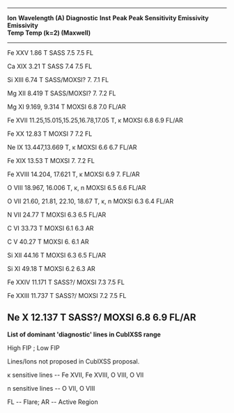   ----------------------------------------------------------------------------------------------------------------------
  **Ion**   **Wavelength (A)**               **Diagnostic**   **Inst**      **Peak        **Peak       **Sensitivity**
                                                                            Emissivity    Emissivity   
                                                                            Temp          Temp (k=2)** 
                                                                            (Maxwell)**                
  --------- -------------------------------- ---------------- ------------- ------------- ------------ -----------------
  Fe XXV    1.86                             T                SASS          7.5           7.5          FL

  Ca XIX    3.21                             T                SASS          7.4           7.5          FL

  Si XIII   6.74                             T                SASS/MOXSI?   7\.           7.1          FL

  Mg XII    8.419                            T                SASS/MOXSI?   7\.           7.2          FL

  Mg XI     9.169, 9.314                     T                MOXSI         6.8           7.0          FL/AR

  Fe XVII   11.25,15.015,15.25,16.78,17.05   T, κ             MOXSI         6.8           6.9          FL/AR

  Fe XX     12.83                            T                MOXSI         7             7.2          FL

  Ne IX     13.447,13.669                    T, κ             MOXSI         6.6           6.7          FL/AR

  Fe XIX    13.53                            T                MOXSI         7\.           7.2          FL

  Fe XVIII  14.204, 17.621                   T, κ             MOXSI         6.9           7\.          FL/AR

  O VIII    18.967, 16.006                   T, κ, n          MOXSI         6.5           6.6          FL/AR

  O VII     21.60, 21.81, 22.10, 18.67       T, κ, n          MOXSI         6.3           6.4          FL/AR

  N VII     24.77                            T                MOXSI         6.3           6.5          FL/AR

  C VI      33.73                            T                MOXSI         6.1           6.3          AR

  C V       40.27                            T                MOXSI         6\.           6.1          AR

  Si XII    44.16                            T                MOXSI         6.3           6.5          FL/AR

  Si XI     49.18                            T                MOXSI         6.2           6.3          AR

  Fe XXIV   11.171                           T                SASS?/ MOXSI  7.3           7.5          FL

  Fe XXIII  11.737                           T                SASS?/ MOXSI  7.2           7.5          FL

  Ne X      12.137                           T                SASS?/ MOXSI  6.8           6.9          FL/AR
  ----------------------------------------------------------------------------------------------------------------------

**List of dominant 'diagnostic' lines in CubIXSS range**

High FIP ; Low FIP

Lines/Ions not proposed in CubIXSS proposal.

κ sensitive lines -- Fe XVII, Fe XVIII, O VIII, O VII

n sensitive lines -- O VII, O VIII

FL -- Flare; AR -- Active Region
